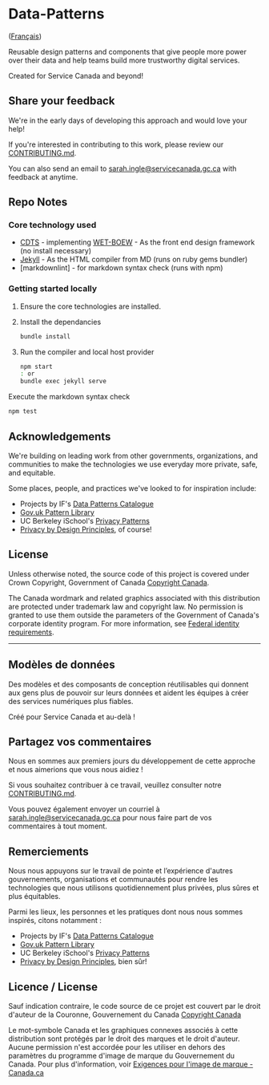 # Data-Patterns

([Français](#Modèles-de-données))

Reusable design patterns and components that give people more power over their data and help teams build more trustworthy digital services.

Created for Service Canada and beyond!

## Share your feedback

We're in the early days of developing this approach and would love your help!

If you're interested in contributing to this work, please review our [CONTRIBUTING.md](CONTRIBUTING.md).

You can also send an email to sarah.ingle@servicecanada.gc.ca with feedback at anytime.

## Repo Notes

### Core technology used

* [CDTS](https://cenw-wscoe.github.io/sgdc-cdts/docs/index-en.html) - implementing [WET-BOEW](https://wet-boew.github.io/wet-boew-styleguide/index-en.html) - As the front end design framework (no install necessary)
* [Jekyll](https://jekyllrb.com/) - As the HTML compiler from MD (runs on ruby gems bundler)
* [markdownlint] - for markdown syntax check (runs with npm)

### Getting started locally

1. Ensure the core technologies are installed.
2. Install the dependancies

   ```bash
   bundle install
   ```

3. Run the compiler and local host provider

   ```bash
   npm start
   : or
   bundle exec jekyll serve
   ```

Execute the markdown syntax check

```bash
npm test
```

## Acknowledgements

We're building on leading work from other governments, organizations, and communities to make the technologies we use everyday more private, safe, and equitable.

Some places, people, and practices we've looked to for inspiration include:

* Projects by IF's [Data Patterns Catalogue](https://catalogue.projectsbyif.com/)
* [Gov.uk Pattern Library](https://design-system.service.gov.uk/patterns/)
* UC Berkeley iSchool's [Privacy Patterns](https://www.privacypatterns.org/)
* [Privacy by Design Principles](https://www.ipc.on.ca/wp-content/uploads/resources/7foundationalprinciples.pdf), of course!

## License

Unless otherwise noted, the source code of this project is covered under Crown Copyright, Government of Canada [Copyright Canada](LICENSE).

The Canada wordmark and related graphics associated with this distribution are protected under trademark law and copyright law.
No permission is granted to use them outside the parameters of the Government of Canada's corporate identity program.
For more information, see [Federal identity requirements](https://www.canada.ca/en/treasury-board-secretariat/topics/government-communications/federal-identity-requirements.html).

------

## Modèles de données

Des modèles et des composants de conception réutilisables qui donnent aux gens plus de pouvoir sur leurs données et aident les équipes à créer des services numériques plus fiables.

Créé pour Service Canada et au-delà !

## Partagez vos commentaires

Nous en sommes aux premiers jours du développement de cette approche et nous aimerions que vous nous aidiez !

Si vous souhaitez contribuer à ce travail, veuillez consulter notre [CONTRIBUTING.md](CONTRIBUTING.md).

Vous pouvez également envoyer un courriel à sarah.ingle@servicecanada.gc.ca pour nous faire part de vos commentaires à tout moment.

## Remerciements

Nous nous appuyons sur le travail de pointe et l’expérience d'autres gouvernements, organisations et communautés pour rendre les technologies que nous utilisons quotidiennement plus privées, plus sûres et plus équitables.

Parmi les lieux, les personnes et les pratiques dont nous nous sommes inspirés, citons notamment :

* Projects by IF's [Data Patterns Catalogue](https://catalogue.projectsbyif.com/)
* [Gov.uk Pattern Library](https://design-system.service.gov.uk/patterns/)
* UC Berkeley iSchool's [Privacy Patterns](https://www.privacypatterns.org/)
* [Privacy by Design Principles](https://www.ipc.on.ca/wp-content/uploads/resources/7foundationalprinciples.pdf), bien sûr!

## Licence / License

Sauf indication contraire, le code source de ce projet est couvert par le droit d'auteur de la Couronne, Gouvernement du Canada [Copyright Canada](LICENSE)

Le mot-symbole Canada et les graphiques connexes associés à cette distribution sont protégés par le droit des marques et le droit d'auteur.
Aucune permission n'est accordée pour les utiliser en dehors des paramètres du programme d'image de marque du Gouvernement du Canada.
Pour plus d'information, voir [Exigences pour l'image de marque - Canada.ca](https://www.canada.ca/fr/secretariat-conseil-tresor/sujets/communications-gouvernementales/exigences-image-marque.html)
